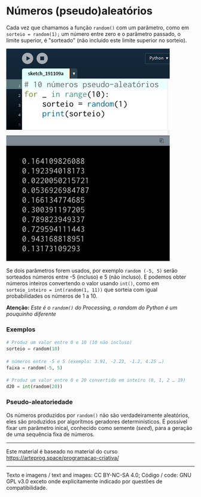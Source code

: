 # Números (pseudo)aleatórios

Cada vez que chamamos a função `random()` com um parâmetro, como em `sorteio = random(1);` um número entre zero e o parâmetro passado, o limite superior, é "sorteado" (não incluido este limite superior no sorteio).

![imagem_exemplo](assets/random1-10.png)

Se dois parâmetros forem usados, por exemplo `random (-5, 5)` serão sorteados números entre -5 (incluso) e 5 (não incluso).
E podemos obter números inteiros convertendo o valor usando `int()`, como em `sorteio_inteiro = int(random(1, 11))` que sorteia com igual probabilidades os números de 1 a 10.

**Atenção:** *Este é o `random()` do Processing, o random do Python é um pouquinho diferente*

### Exemplos
```python
# Produz um valor entre 0 e 10 (10 não incluso)
sorteio = random(10)

# números entre -5 e 5 (exemplo: 3.91, -2.23, -1.2, 4.25 …) 
faixa = random(-5, 5)

# Produz um valor entre 0 e 20 convertido em inteiro (0, 1, 2 … 19)
d20 = int(random(20)) 
```

### Pseudo-aleatoriedade

Os números produzidos por `random()` não são verdadeiramente aleatórios, eles são produzidos por algorítmos geradores determinísticos. É possível fixar um parâmetro inical, conhecido como semente (*seed*), para a geração de uma sequência fixa de números.

---
Este material é baseado no material do curso https://arteprog.space/programacao-criativa/

---
Texto e imagens / text and images: CC BY-NC-SA 4.0; Código / code: GNU GPL v3.0 exceto onde explicitamente indicado por questões de compatibilidade.
